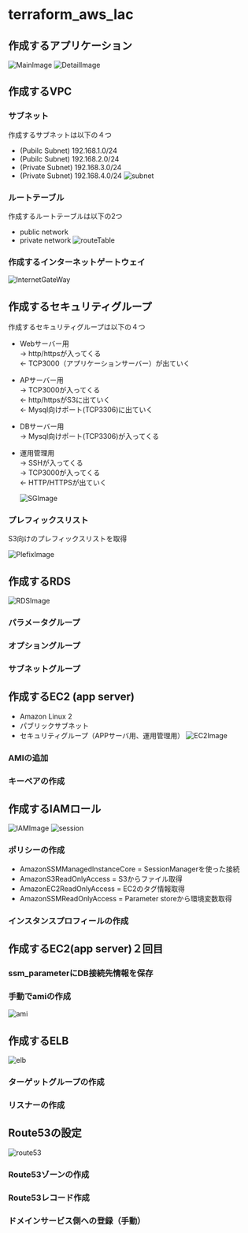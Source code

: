 # terraform_aws_Iac

## 作成するアプリケーション
![MainImage](images/main.png)
![DetailImage](images/main2.png)


## 作成するVPC
### サブネット
作成するサブネットは以下の４つ
* (Pubilc Subnet) 192.168.1.0/24
* (Pubilc Subnet) 192.168.2.0/24
* (Private Subnet) 192.168.3.0/24
* (Private Subnet) 192.168.4.0/24
![subnet](images/subnet.png)

### ルートテーブル
作成するルートテーブルは以下の2つ
* public network
* private network
![routeTable](images/routetable.png)

### 作成するインターネットゲートウェイ
![InternetGateWay](images/internetgateway.png)

## 作成するセキュリティグループ

作成するセキュリティグループは以下の４つ

* Webサーバー用  
  → http/httpsが入ってくる  
  ← TCP3000（アプリケーションサーバー）が出ていく
* APサーバー用  
  → TCP3000が入ってくる  
  ← http/httpsがS3に出ていく  
  ← Mysql向けポート(TCP3306)に出ていく  
*  DBサーバー用  
  → Mysql向けポート(TCP3306)が入ってくる
* 運用管理用  
  → SSHが入ってくる  
  → TCP3000が入ってくる  
  ← HTTP/HTTPSが出ていく

  ![SGImage](images/sg.png)

### プレフィックスリスト
  S3向けのプレフィックスリストを取得

  ![PlefixImage](images/plefix.png)

## 作成するRDS
![RDSImage](images/rds.png)

### パラメータグループ

### オプショングループ

### サブネットグループ

## 作成するEC2 (app server)
* Amazon Linux 2
* パブリックサブネット
* セキュリティグループ（APPサーバ用、運用管理用）
![EC2Image](images/ec2.png)

### AMIの追加

### キーペアの作成

## 作成するIAMロール
![IAMImage](images/iam_role.png)
![session](images/session.png)

### ポリシーの作成
* AmazonSSMManagedInstanceCore = SessionManagerを使った接続
* AmazonS3ReadOnlyAccess = S3からファイル取得
* AmazonEC2ReadOnlyAccess = EC2のタグ情報取得
* AmazonSSMReadOnlyAccess = Parameter storeから環境変数取得

### インスタンスプロフィールの作成

## 作成するEC2(app server)２回目

### ssm_parameterにDB接続先情報を保存

### 手動でamiの作成
![ami](images/ami.png)





## 作成するELB
![elb](images/elb.png)

### ターゲットグループの作成

### リスナーの作成

## Route53の設定
![route53](images/route.png)

### Route53ゾーンの作成
### Route53レコード作成
### ドメインサービス側への登録（手動）